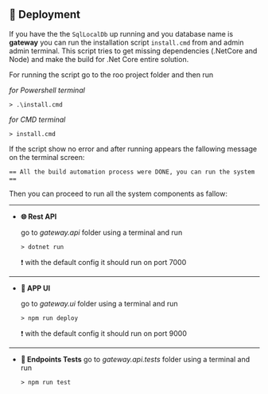 ﻿## 🚀 Deployment

If you have the the ```SqlLocalDb``` up running and you database name is **gateway** you can run the installation script ```install.cmd``` 
from and admin admin terminal. This script tries to get missing dependencies (.NetCore and Node) and make the build for .Net Core 
entire solution. 

For running the script go to the roo project folder and then run 

_for Powershell terminal_
```batch
> .\install.cmd
```

_for CMD terminal_
```batch
> install.cmd
```

If the script show no error and after running appears the fallowing message on the terminal screen:

```== All the build automation process were DONE, you can run the system ==```

Then you can proceed to run all the system components as fallow:

---

* **🌐 Rest API** 
   
   go to _gateway.api_ folder using a terminal and run
   ```batch
   > dotnet run
   ````
  ❗ with the default config it should run on port 7000 

---

* **📱 APP UI**
  
   go to _gateway.ui_ folder using a terminal and run
  ```batch
  > npm run deploy
  ````
  ❗ with the default config it should run on port 9000
---

* **🧪 Endpoints Tests**
  go to _gateway.api.tests_ folder using a terminal and run
  ```batch
  > npm run test
  ````
  

  
  


